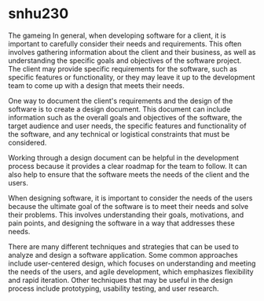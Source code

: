 # snhu230

The gameing
In general, when developing software for a client, it is important to carefully consider their needs and requirements. This often involves gathering information about the client and their business, as well as understanding the specific goals and objectives of the software project. The client may provide specific requirements for the software, such as specific features or functionality, or they may leave it up to the development team to come up with a design that meets their needs.

One way to document the client's requirements and the design of the software is to create a design document. This document can include information such as the overall goals and objectives of the software, the target audience and user needs, the specific features and functionality of the software, and any technical or logistical constraints that must be considered.

Working through a design document can be helpful in the development process because it provides a clear roadmap for the team to follow. It can also help to ensure that the software meets the needs of the client and the users.

When designing software, it is important to consider the needs of the users because the ultimate goal of the software is to meet their needs and solve their problems. This involves understanding their goals, motivations, and pain points, and designing the software in a way that addresses these needs.

There are many different techniques and strategies that can be used to analyze and design a software application. Some common approaches include user-centered design, which focuses on understanding and meeting the needs of the users, and agile development, which emphasizes flexibility and rapid iteration. Other techniques that may be useful in the design process include prototyping, usability testing, and user research.
